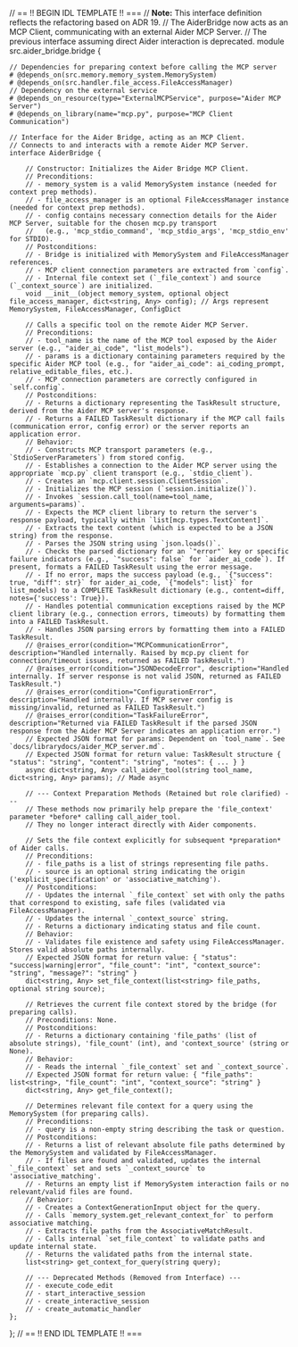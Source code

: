 // == !! BEGIN IDL TEMPLATE !! ===
// **Note:** This interface definition reflects the refactoring based on ADR 19.
// The AiderBridge now acts as an MCP Client, communicating with an external Aider MCP Server.
// The previous interface assuming direct Aider interaction is deprecated.
module src.aider_bridge.bridge {

    // Dependencies for preparing context before calling the MCP server
    # @depends_on(src.memory.memory_system.MemorySystem)
    # @depends_on(src.handler.file_access.FileAccessManager)
    // Dependency on the external service
    # @depends_on_resource(type="ExternalMCPService", purpose="Aider MCP Server")
    # @depends_on_library(name="mcp.py", purpose="MCP Client Communication")

    // Interface for the Aider Bridge, acting as an MCP Client.
    // Connects to and interacts with a remote Aider MCP Server.
    interface AiderBridge {

        // Constructor: Initializes the Aider Bridge MCP Client.
        // Preconditions:
        // - memory_system is a valid MemorySystem instance (needed for context prep methods).
        // - file_access_manager is an optional FileAccessManager instance (needed for context prep methods).
        // - config contains necessary connection details for the Aider MCP Server, suitable for the chosen mcp.py transport
        //   (e.g., 'mcp_stdio_command', 'mcp_stdio_args', 'mcp_stdio_env' for STDIO).
        // Postconditions:
        // - Bridge is initialized with MemorySystem and FileAccessManager references.
        // - MCP client connection parameters are extracted from `config`.
        // - Internal file context set (`_file_context`) and source (`_context_source`) are initialized.
        void __init__(object memory_system, optional object file_access_manager, dict<string, Any> config); // Args represent MemorySystem, FileAccessManager, ConfigDict

        // Calls a specific tool on the remote Aider MCP Server.
        // Preconditions:
        // - tool_name is the name of the MCP tool exposed by the Aider server (e.g., "aider_ai_code", "list_models").
        // - params is a dictionary containing parameters required by the specific Aider MCP tool (e.g., for "aider_ai_code": ai_coding_prompt, relative_editable_files, etc.).
        // - MCP connection parameters are correctly configured in `self.config`.
        // Postconditions:
        // - Returns a dictionary representing the TaskResult structure, derived from the Aider MCP server's response.
        // - Returns a FAILED TaskResult dictionary if the MCP call fails (communication error, config error) or the server reports an application error.
        // Behavior:
        // - Constructs MCP transport parameters (e.g., `StdioServerParameters`) from stored config.
        // - Establishes a connection to the Aider MCP server using the appropriate `mcp.py` client transport (e.g., `stdio_client`).
        // - Creates an `mcp.client.session.ClientSession`.
        // - Initializes the MCP session (`session.initialize()`).
        // - Invokes `session.call_tool(name=tool_name, arguments=params)`.
        // - Expects the MCP client library to return the server's response payload, typically within `list[mcp.types.TextContent]`.
        // - Extracts the text content (which is expected to be a JSON string) from the response.
        // - Parses the JSON string using `json.loads()`.
        // - Checks the parsed dictionary for an `"error"` key or specific failure indicators (e.g., `"success": false` for `aider_ai_code`). If present, formats a FAILED TaskResult using the error message.
        // - If no error, maps the success payload (e.g., `{"success": true, "diff": str}` for aider_ai_code, `{"models": list}` for list_models) to a COMPLETE TaskResult dictionary (e.g., content=diff, notes={'success': True}).
        // - Handles potential communication exceptions raised by the MCP client library (e.g., connection errors, timeouts) by formatting them into a FAILED TaskResult.
        // - Handles JSON parsing errors by formatting them into a FAILED TaskResult.
        // @raises_error(condition="MCPCommunicationError", description="Handled internally. Raised by mcp.py client for connection/timeout issues, returned as FAILED TaskResult.")
        // @raises_error(condition="JSONDecodeError", description="Handled internally. If server response is not valid JSON, returned as FAILED TaskResult.")
        // @raises_error(condition="ConfigurationError", description="Handled internally. If MCP server config is missing/invalid, returned as FAILED TaskResult.")
        // @raises_error(condition="TaskFailureError", description="Returned via FAILED TaskResult if the parsed JSON response from the Aider MCP Server indicates an application error.")
        // Expected JSON format for params: Dependent on `tool_name`. See `docs/librarydocs/aider_MCP_server.md`.
        // Expected JSON format for return value: TaskResult structure { "status": "string", "content": "string", "notes": { ... } }
        async dict<string, Any> call_aider_tool(string tool_name, dict<string, Any> params); // Made async

        // --- Context Preparation Methods (Retained but role clarified) ---
        // These methods now primarily help prepare the 'file_context' parameter *before* calling call_aider_tool.
        // They no longer interact directly with Aider components.

        // Sets the file context explicitly for subsequent *preparation* of Aider calls.
        // Preconditions:
        // - file_paths is a list of strings representing file paths.
        // - source is an optional string indicating the origin ('explicit_specification' or 'associative_matching').
        // Postconditions:
        // - Updates the internal `_file_context` set with only the paths that correspond to existing, safe files (validated via FileAccessManager).
        // - Updates the internal `_context_source` string.
        // - Returns a dictionary indicating status and file count.
        // Behavior:
        // - Validates file existence and safety using FileAccessManager. Stores valid absolute paths internally.
        // Expected JSON format for return value: { "status": "success|warning|error", "file_count": "int", "context_source": "string", "message?": "string" }
        dict<string, Any> set_file_context(list<string> file_paths, optional string source);

        // Retrieves the current file context stored by the bridge (for preparing calls).
        // Preconditions: None.
        // Postconditions:
        // - Returns a dictionary containing 'file_paths' (list of absolute strings), 'file_count' (int), and 'context_source' (string or None).
        // Behavior:
        // - Reads the internal `_file_context` set and `_context_source`.
        // Expected JSON format for return value: { "file_paths": list<string>, "file_count": "int", "context_source": "string" }
        dict<string, Any> get_file_context();

        // Determines relevant file context for a query using the MemorySystem (for preparing calls).
        // Preconditions:
        // - query is a non-empty string describing the task or question.
        // Postconditions:
        // - Returns a list of relevant absolute file paths determined by the MemorySystem and validated by FileAccessManager.
        // - If files are found and validated, updates the internal `_file_context` set and sets `_context_source` to 'associative_matching'.
        // - Returns an empty list if MemorySystem interaction fails or no relevant/valid files are found.
        // Behavior:
        // - Creates a ContextGenerationInput object for the query.
        // - Calls `memory_system.get_relevant_context_for` to perform associative matching.
        // - Extracts file paths from the AssociativeMatchResult.
        // - Calls internal `set_file_context` to validate paths and update internal state.
        // - Returns the validated paths from the internal state.
        list<string> get_context_for_query(string query);

        // --- Deprecated Methods (Removed from Interface) ---
        // - execute_code_edit
        // - start_interactive_session
        // - create_interactive_session
        // - create_automatic_handler
    };
};
// == !! END IDL TEMPLATE !! ===

